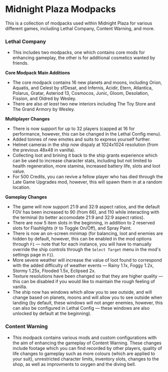 # Midnight Plaza Modpacks
This is a collection of modpacks used within Midnight Plaza for various different games, including Lethal Company, Content Warning, and more. 

### Lethal Company
- This includes two modpacks, one which contains core mods for enhancing gameplay, the other is for additional cosmetics wanted by friends.

__Core Modpack__
**Main Additions**
- The core modpack contains 16 new planets and moons, including Orion, Aquatis, and Celest by sfDesat, and Infernis, Acidir, Etern, Atlantica, Polarus, Gratar, Asteriod 13, Cosmocos, Junic, Gloom, Desolation, Fission, and Oldred by Wesley. 
- There are also _at least_ two new interiors including The Toy Store and The Grand Armory by Wesley.

**Multiplayer Changes**
- There is now support for up to 32 players (capped at 16 for performance, however, this can be changed in the Lethal Config menu).
- Added tonnes of new emotes and suits to express yourself further.
- Helmet cameras in the ship now dispaly at 1024x1024 resolution (from the previous 48x48 in vanilla).
- Collecting loot and brining it back to the ship grants experience which can be used to increase character stats, including but not limited to health regeneration, more stamina, increased battery life, slots and loot value.
- For 500 Credits, you can revive a fellow player who has died through the Late Game Upgrades mod, however, this will spawn them in at a random location.

**Gameplay Changes**
- The game will now support 21:9 and 32:9 aspect ratios, and the default FOV has been increased to 90 (from 66), and 110 while interacting with the terminal (to better accomodate 21:9 and 32:9 aspect ratios).
- There are now 5 item slots in the beginning, in addition to 2 reserved slots for Flashlights (`F` to Toggle On/Off), and Spray Paint.
- There is now an on-screen minimap (for balancing, loot and enemies are hidden by default, however, this can be enabled in the mod options through `F1` — note that for each instance, you will have to manually override the ship controls through the `Select Target` menu in the mod's settings page in `F1`).
- More severe weather will increase the value of loot found to correspond with the added difficulty of weather events — Rainy 1.1x, Foggy 1.2x, Stormy 1.25x, Flooded 1.5x, Eclipsed 2x.
- Texture resolutions have been changed so that they are higher quality — this can be disabled if you would like to maintain the rough feeling of vanilla. 
- The ship now has windows which allow you to see outside, and will change based on planets, moons and will allow you to see outside when landing (by default, these windows will not anger enemies, however, this can also be configured in Lethal Config — these windows are also unlocked by default at the beginning).

### Content Warning
- This modpack contains various mods and custom configurations with the aim of enhancing the gameplay of Content Warning. These changes include footage which you can find recorded by other players, quality of life changes to gameplay such as more colours (which are applied to your suit), unrestricted character limits, inventory slots, changes to the shop, as well as improvments to oxygen and the diving bell.
